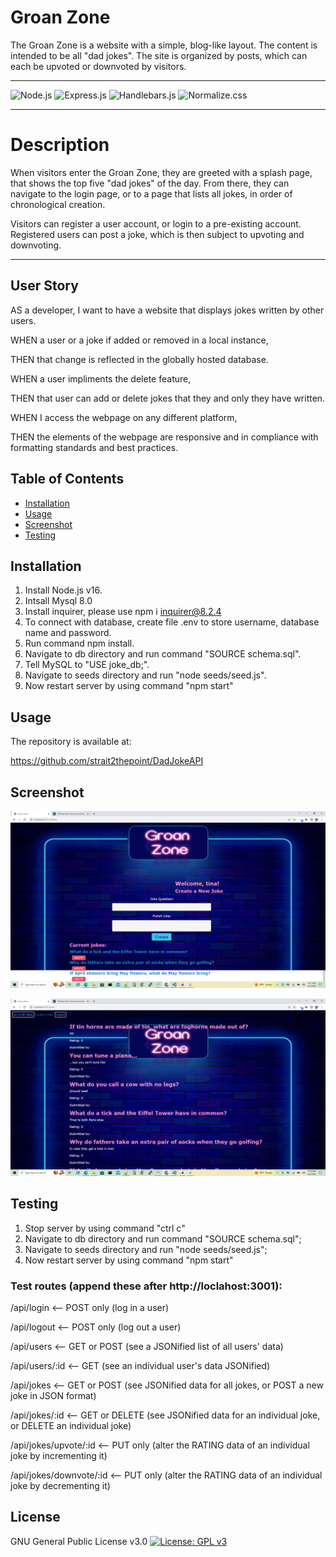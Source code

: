 # Groan Zone
The Groan Zone is a website with a simple, blog-like layout. The content is intended to be all "dad jokes". The site is organized by posts, which can each be upvoted or downvoted by visitors.

<hr>

![Node.js](https://img.shields.io/badge/Nodejs-16.18.0-blue.svg)
![Express.js](https://img.shields.io/badge/Express.js-4.17.1-blue.svg)
![Handlebars.js](https://img.shields.io/badge/Handlebars.js-4.7.7-blue.svg)
![Normalize.css](https://img.shields.io/badge/Normalize.css-8.0.1-blue.svg)

<hr>

# Description
When visitors enter the Groan Zone, they are greeted with a splash page, that shows the top five "dad jokes" of the day. From there, they can navigate to the login page, or to a page that lists all jokes, in order of chronological creation.

Visitors can register a user account, or login to a pre-existing account. Registered users can post a joke, which is then subject to upvoting and downvoting.

<hr>

## User Story

AS a developer, I want to have a website that displays jokes written by other users.

WHEN a user or a joke if added or removed in a local instance,

THEN that change is reflected in the globally hosted database.

WHEN a user impliments the delete feature,

THEN that user can add or delete jokes that they and only they have written.

WHEN I access the webpage on any different platform,

THEN the elements of the webpage are responsive and in compliance with formatting standards and best practices.

## Table of Contents

 *  [Installation](#installation)
 *  [Usage](#usage)
 *  [Screenshot](#screenshot)
 *  [Testing](#testing)



## Installation
1. Install Node.js v16.
2. Intsall Mysql 8.0
3. Install inquirer, please use npm i inquirer@8.2.4
4. To connect with database, create file .env to store username, database name and password.
5. Run command npm install.
6. Navigate to db directory and run command "SOURCE schema.sql".
7. Tell MySQL to "USE joke_db;".
8. Navigate to seeds directory and run "node seeds/seed.js".
9. Now restart server by using command "npm start"

## Usage

The repository is available at:

https://github.com/strait2thepoint/DadJokeAPI

## Screenshot

![The 'add joke' screen in a maximized Chrome window](./public/screencap_addjoke.png)

![The 'view all jokes' screen in a maximized Chrome window](./public/screencap_alljokes.png)

## Testing

1. Stop server by using command "ctrl c"
2. Navigate to db directory and run command "SOURCE schema.sql";
3. Navigate to seeds directory and run "node seeds/seed.js";
4. Now restart server by using command "npm start"

### Test routes (append these after http://loclahost:3001):

/api/login              <-- POST only (log in a user)

/api/logout             <-- POST only (log out a user)

/api/users              <-- GET or POST (see a JSONified list of all users' data)

/api/users/:id          <-- GET         (see an individual user's data JSONified)

/api/jokes              <-- GET or POST    (see JSONified data for all jokes, or POST a new joke in JSON format)

/api/jokes/:id          <-- GET or DELETE  (see JSONified data for an individual joke, or DELETE an individual joke)

/api/jokes/upvote/:id   <-- PUT only       (alter the RATING data of an individual joke by incrementing it)

/api/jokes/downvote/:id <-- PUT only       (alter the RATING data of an individual joke by decrementing it)

## License

GNU General Public License v3.0 [![License: GPL v3](https://img.shields.io/badge/License-GPLv3-blue.svg)](https://www.gnu.org/licenses/gpl-3.0)


